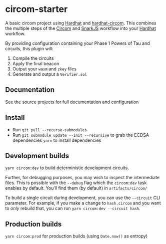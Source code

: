 # circom-starter

A basic circom project using [Hardhat](https://github.com/nomiclabs/hardhat) and [hardhat-circom](https://github.com/projectsophon/hardhat-circom). This combines the multiple steps of the [Circom](https://github.com/iden3/circom) and [SnarkJS](https://github.com/iden3/snarkjs) workflow into your [Hardhat](https://hardhat.org) workflow.

By providing configuration containing your Phase 1 Powers of Tau and circuits, this plugin will:

1. Compile the circuits
2. Apply the final beacon
3. Output your `wasm` and `zkey` files
4. Generate and output a `Verifier.sol`

## Documentation

See the source projects for full documentation and configuration

## Install
- Run `git pull --recurse-submodules`
- Run `git submodule update --init --recursive` to grab the ECDSA dependencies
`yarn` to install dependencies

## Development builds

`yarn circom:dev` to build deterministic development circuits.

Further, for debugging purposes, you may wish to inspect the intermediate files. This is possible with the `--debug` flag which the `circom:dev` task enables by default. You'll find them (by default) in `artifacts/circom/`

To build a single circuit during development, you can use the `--circuit` CLI parameter. For example, if you make a change to `hash.circom` and you want to _only_ rebuild that, you can run `yarn circom:dev --circuit hash`.

## Production builds

`yarn circom:prod` for production builds (using `Date.now()` as entropy)
